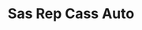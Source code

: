 ---
title: "Sas Rep Cass Auto"
url: /arpajon-sur-cere/sas-rep-cass-auto/
shop: réparation de voitures
---